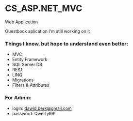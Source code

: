 # CS_ASP.NET_MVC
Web Application 

Guestbook aplication I'm still working on it

### Things I know, but hope to understand even better:
* MVC
* Entity Framework 
* SQL Server DB
* REST
* LINQ
* Migrations
* Filters & Attributes

### For Admin:
* login: dawid.berk@gmail.com
* password: Qwerty99!
